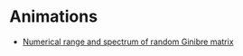 Animations
==========

-   [Numerical range and spectrum of random Ginibre
    matrix](/numerical-range/animations/ginibre)
